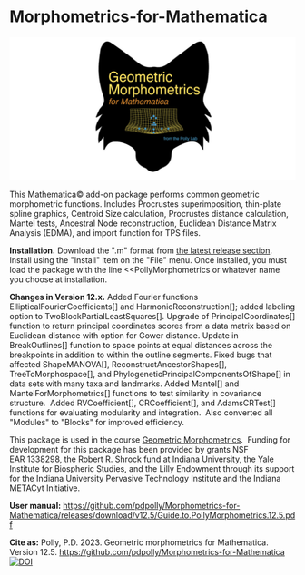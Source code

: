 # Morphometrics-for-Mathematica

![Alt text](https://github.com/pdpolly/Morphometrics-for-Mathematica/blob/main/GMMIconGitHub.jpg)

This Mathematica© add-on package performs common geometric morphometric functions. Includes Procrustes superimposition, thin-plate spline graphics, Centroid Size calculation, Procrustes distance calculation, Mantel tests, Ancestral Node reconstruction, Euclidean Distance Matrix Analysis (EDMA), and import function for TPS files.

<b>Installation.</b> Download the ".m" format from <a href="https://github.com/pdpolly/Morphometrics-for-Mathematica/releases/latest">the latest release section</a>. Install using the "Install" item on the "File" menu. Once installed, you must load the package with the line <<PollyMorphometrics or whatever name you choose at installation.

<b>Changes in Version 12.x.</b> Added Fourier functions EllipticalFourierCoefficients[] and HarmonicReconstruction[]; added labeling option to TwoBlockPartialLeastSquares[]. Upgrade of PrincipalCoordinates[] function to return principal coordinates scores from a data matrix based on Euclidean distance with option for Gower distance. Update in BreakOutlines[] function to space points at equal distances across the breakpoints in addition to within the outline segments. Fixed bugs that affected ShapeMANOVA[], ReconstructAncestorShapes[], TreeToMorphospace[], and PhylogeneticPrincipalComponentsOfShape[] in data sets with many taxa and landmarks. Added Mantel[] and MantelForMorphometrics[] functions to test similarity in covariance structure.  Added RVCoefficient[], CRCoefficient[], and AdamsCRTest[] functions for evaluating modularity and integration.  Also converted all "Modules" to "Blocks" for improved efficiency. 

This package is used in the course <a href="https://www.pollylab.org/courses/morphometrics">Geometric Morphometrics</a>.  Funding for development for this package has been provided by grants NSF EAR 1338298, the Robert R. Shrock fund at Indiana University, the Yale Institute for Biospheric Studies, and the Lilly Endowment through its support for the Indiana University Pervasive Technology Institute and the Indiana METACyt Initiative. 

<b>User manual:</b> https://github.com/pdpolly/Morphometrics-for-Mathematica/releases/download/v12.5/Guide.to.PollyMorphometrics.12.5.pdf 

<b>Cite as:</b> Polly, P.D. 2023. Geometric morphometrics for Mathematica. Version 12.5. https://github.com/pdpolly/Morphometrics-for-Mathematica [![DOI](https://zenodo.org/badge/513635593.svg)](https://zenodo.org/doi/10.5281/zenodo.10247128)
